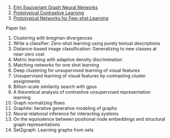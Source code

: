 1. [E(n) Equivariant Graph Neural Networks](./EGNN.html)
2. [Prototypical Contrastive Learning](./Prototypical_Contrastive_Learning.html) 
3. [Prototypical Networks for Few-shot Learning](./Prototypical_Networks.html)


Paper list:
1. Clustering with bregman divergences
2. Write a classifier: Zero-shot learning using purely textual descriptions
3. Distance-based image classification: Generalizing to new classes at near-zero cost
4. Metric learning with adaptive density discrimination
5. Matching networks for one shot learning
6. Deep clustering for unsupervised learning of visual features
7. Unsupervised learning of visual features by contrasting cluster assignments
8. Billion-scale similarity search with gpus
9. A theoretical analysis of contrastive unsupervised representation learning
10. Graph normalizing flows
11. Graphite: Iterative generative modeling of graphs
12. Neural relational inference for interacting systems
13. On the equivalence between positional node embeddings and structural graph representations
14. Set2graph: Learning graphs from sets

